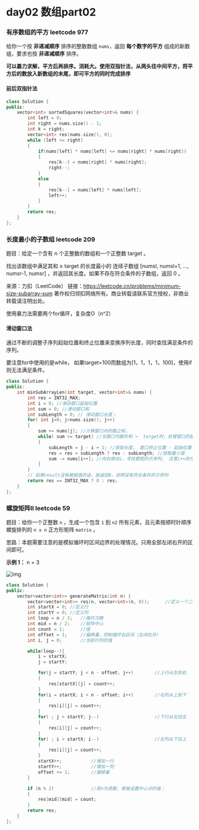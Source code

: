 #  day02 数组part02

### 有序数组的平方 leetcode 977

给你一个按 **非递减顺序** 排序的整数数组 `nums`，返回 **每个数字的平方** 组成的新数组，要求也按 **非递减顺序** 排序。

**可以暴力求解，平方后再排序。消耗大。使用双指针法，从两头往中间平方，将平方后的数放入新数组的末尾，即可平方的同时完成排序**

#### 前后双指针法

```c++
class Solution {
public:
    vector<int> sortedSquares(vector<int>& nums) {
        int left = 0;
        int right = nums.size() - 1;
        int k = right;
        vector<int> res(nums.size(), 0);
        while (left <= right)
        {
            if(nums[left] * nums[left] <= nums[right] * nums[right])
            {
                res[k--] = nums[right] * nums[right];
                right--;
            } 
            else
            {
                res[k--] = nums[left] * nums[left];
                left++;
            }
        }
        return res;
    }
};
```

### 长度最小的子数组 leetcode 209

题目：给定一个含有 n 个正整数的数组和一个正整数 target 。

找出该数组中满足其和 ≥ target 的长度最小的 连续子数组 [numsl, numsl+1, ..., numsr-1, numsr] ，并返回其长度。如果不存在符合条件的子数组，返回 0 。

来源：力扣（LeetCode）
链接：https://leetcode.cn/problems/minimum-size-subarray-sum
著作权归领扣网络所有。商业转载请联系官方授权，非商业转载请注明出处。

使用暴力法需要两个for循环，复杂度O（n^2）

#### 滑动窗口法

通过不断的调整子序列起始位置和终止位置来变换序列长度，同时查找满足条件的序列。

要注意for中使用的是while， 如果target=100而数组为[1，1，1，1，100]，使用if则无法满足条件。

```c++
class Solution {
public:
    int minSubArrayLen(int target, vector<int>& nums) {
        int res = INT32_MAX;
        int i = 0; //滑动窗口起始位置
        int sum = 0; //滑动窗口和
        int subLength = 0; // 滑动窗口长度；
        for( int j=0; j<nums.size(); j++)
        {
            sum += nums[j]; //计算窗口内的数之和，
            while( sum >= target) //当窗口内数的和 >  target时，处理窗口的起始位置与最小长度
            {
                subLength = j - i + 1; //获取长度， 窗口终止位置 - 起始位置 + 1。
                res = res < subLength ? res : subLength; //获取最小值
                sum -= nums[i++]; //向右移动i，寻找更短的子序列。 注意i++的作用。
            }
        }
        // 如果result没有被赋值的话，就返回0，说明没有符合条件的子序列
        return res == INT32_MAX ? 0 : res;
    }
};
```

### 螺旋矩阵II leetcode 59

题目：给你一个正整数 `n` ，生成一个包含 `1` 到 `n2` 所有元素，且元素按顺时针顺序螺旋排列的 `n x n` 正方形矩阵 `matrix` 。

 思路：本题需要注意的是模拟循环时区间边界的处理情况。只用全部左闭右开的区间即可。

**示例 1：** n = 3

![img](https://assets.leetcode.com/uploads/2020/11/13/spiraln.jpg)

```c++
class Solution {
public:
    vector<vector<int>> generateMatrix(int n) {
        vector<vector<int>> res(n, vector<int>(n, 0)); 		//定义一个二维数组
        int startX = 0; //定义行
        int startY = 0; //定义列
        int loop = n / 2;   //循环次数
        int mid = n / 2;    //矩阵中心
        int count = 1;      //值
        int offset = 1;     //偏移量，控制循环右区间（左闭右开）
        int i, j = 0;       //当前行列的值

        while(loop--){
            i = startX;
            j = startY;

            for(j = startY; j < n - offset; j++)        //上行从左到右
            {
                res[startX][j] = count++;
            }
            for(i = startX; i < n - offset; i++)        //右列从上到下
            {
                res[i][j] = count++;
            }
            for( ; j > startY; j--)                     //下行从右往左
            {
                res[i][j] = count++;
            }
            for( ; i > startX; i--)                     //左列从下往上
            {
                res[i][j] = count++;
            }
            startX++;           //增加一行
            startY++;           //增加一列
            offset += 1;        //偏移量
        }

        if (n % 2)              //若n为奇数，单独设置中心点的值；
        {
            res[mid][mid] = count;
        }
        return res;
    }
};
```


